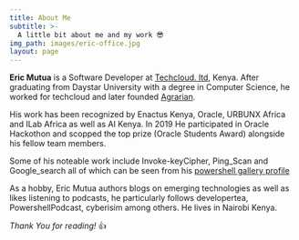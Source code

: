 ```yaml
---
title: About Me
subtitle: >-
  A little bit about me and my work 😎
img_path: images/eric-office.jpg
layout: page
---
```


**Eric Mutua** is a Software Developer at [Techcloud. ltd](https://techcloud.co.ke), Kenya. After graduating from Daystar University with a degree in Computer Science, he worked for techcloud and later founded [Agrarian](https://agrarian-iot.github.io).

His work has been recognized by Enactus Kenya, Oracle, URBUNX Africa and ILab Africa as well as AI Kenya. In 2019 He participated in Oracle Hackothon and scopped the top prize (Oracle Students Award) alongside his fellow team members.

Some of his noteable work include Invoke-keyCipher, Ping_Scan and Google_search all of which can be seen from his [powershell gallery profile](https://www.powershellgallery.com/profiles/eric_tush)

As a hobby, Eric Mutua authors blogs on emerging technologies as well as likes listening to podcasts, he particularly follows developertea, PowershellPodcast, cyberisim among others. He lives in Nairobi Kenya.

_Thank You for reading!_ 👍
